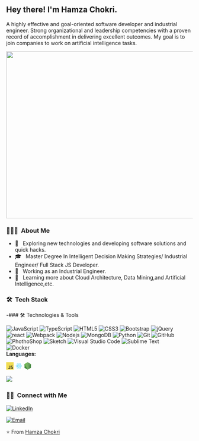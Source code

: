 
<h2> Hey there! I'm Hamza Chokri.</h2>

A highly effective and goal-oriented software developer and industrial engineer. Strong organizational and leadership competencies with a proven record of accomplishment in delivering excellent outcomes. My goal is to join companies to work on artificial intelligence tasks.

<img align="center" width="1000" height="450" src="https://camo.githubusercontent.com/5ddf73ad3a205111cf8c686f687fc216c2946a75005718c8da5b837ad9de78c9/68747470733a2f2f7468756d62732e6766796361742e636f6d2f4576696c4e657874446576696c666973682d736d616c6c2e676966">

<h3> 👨🏻‍💻 &nbsp;About Me </h3>

- 🤔 &nbsp; Exploring new technologies and developing software solutions and quick hacks.
- 🎓 &nbsp; Master Degree In Intelligent Decision Making Strategies/ Industrial Engineer/ Full Stack JS Developer.
- 💼 &nbsp; Working as an Industrial Engineer.
- 🌱 &nbsp; Learning more about Cloud Architecture, Data Mining,and Artificial Intelligence,etc.


<h3> 🛠 &nbsp;Tech Stack</h3>

-### 🛠 Technologies & Tools

![JavaScript](https://img.shields.io/badge/-JavaScript-black?style=flat-square&logo=javascript)
![TypeScript](https://img.shields.io/badge/-TypeScript-007ACC?style=flat-square&logo=typescript)
![HTML5](https://img.shields.io/badge/-HTML5-E34F26?style=flat-square&logo=html5&logoColor=white)
![CSS3](https://img.shields.io/badge/-CSS3-1572B6?style=flat-square&logo=css3)
![Bootstrap](https://img.shields.io/badge/-Bootstrap-563D7C?style=flat-square&logo=bootstrap)
![jQuery](https://img.shields.io/badge/-jQuery-0769AD?style=flat-square&logo=jQuery&logoColor=white)
![react](https://img.shields.io/badge/-React-DD0031?style=flat-square&logo=react)
![Webpack](https://img.shields.io/badge/-Webpack-8DD6F9?style=flat-square&logo=Webpack&logoColor=gray)
![Nodejs](https://img.shields.io/badge/-Nodejs-339933?style=flat-square&logo=Node.js&logoColor=white)
![MongoDB](https://img.shields.io/badge/-MongoDB-47A248?style=flat-square&logo=mongodb&logoColor=white)
![Python](https://img.shields.io/badge/-Python-47A248?style=flat-square&logo=python&logoColor=white)
![Git](https://img.shields.io/badge/-Git-F05032?style=flat-square&logo=git&logoColor=white)
![GitHub](https://img.shields.io/badge/-GitHub-181717?style=flat-square&logo=github)
![PhothoShop](https://img.shields.io/badge/-PhotoShop-071D34?style=flat-square&logo=Adobe-Photoshop&logoColor=54A7F8)
![Sketch](https://img.shields.io/badge/-Sketch-F7B500?style=flat-square&logo=sketch&logoColor=white)
![Visual Studio Code](https://img.shields.io/badge/-VSCode-007ACC?style=flat-square&logo=visual-studio-code&logoColor=white)
![Sublime Text](https://img.shields.io/badge/-Sublime-4B4B4B?style=flat-square&logo=sublime-text&logoColor=FF9800)</br>
![Docker](https://img.shields.io/badge/-Docker-black?style=flat-square&logo=docker)</br>
**Languages:**  

<code><img height="20" src="https://raw.githubusercontent.com/github/explore/80688e429a7d4ef2fca1e82350fe8e3517d3494d/topics/javascript/javascript.png"></code>
<code><img height="20" src="https://raw.githubusercontent.com/github/explore/80688e429a7d4ef2fca1e82350fe8e3517d3494d/topics/react/react.png"></code>
<code><img height="20" src="https://raw.githubusercontent.com/github/explore/80688e429a7d4ef2fca1e82350fe8e3517d3494d/topics/nodejs/nodejs.png"></code>
<br/>

<a href="https://github.com/chokrihamza">
  <img height="180em" src="https://github-readme-stats.vercel.app/api?username=chokrihamza&theme=buefy&show_icons=true" />
</a>

<br/>

<h3> 🤝🏻 &nbsp;Connect with Me </h3>

<p align="center">

<a href="https://www.linkedin.com/in/%F0%9F%94%B5-hamza%F0%9F%8E%AF-%F0%9F%94%B4-chokri-%F0%9F%8E%AF-46657814a/"><img alt="LinkedIn" src="https://img.shields.io/badge/LinkedIn-blue?style=flat-square&logo=linkedin"></a>

<a href="mailto:chokrihamza1994@gmail.com"><img alt="Email" src="https://img.shields.io/badge/Email-chokrihamza1994@gmail.com-blue?style=flat-square&logo=gmail"></a>
</p>

⭐️ From [Hamza Chokri](https://github.com/chokrihamza)

